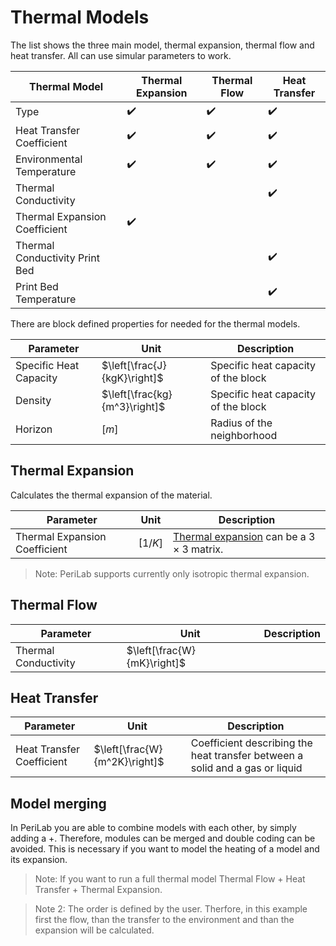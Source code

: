 # Thermal Models
The list shows the three main model, thermal expansion, thermal flow and heat transfer. All can use simular parameters to work. 


| Thermal Model                 | Thermal Expansion | Thermal Flow | Heat Transfer |
|-------------------------------|-------------------|--------------|---------------|
| Type                          | ✔️ | ✔️ | ✔️ |
| Heat Transfer Coefficient     | ✔️ | ✔️ | ✔️ |
| Environmental Temperature     | ✔️ | ✔️ | ✔️ |
| Thermal Conductivity          |                   |              | ✔️ |
| Thermal Expansion Coefficient | ✔️ |              |               |
| Thermal Conductivity Print Bed|                   |              | ✔️ |
| Print Bed Temperature         |                   |              | ✔️ |

There are block defined properties for needed for the thermal models.

| Parameter | Unit | Description |
|---|---|---|
| Specific Heat Capacity |  $\left[\frac{J}{kgK}\right]$ | Specific heat capacity of the block  |
| Density |  $\left[\frac{kg}{m^3}\right]$ | Specific heat capacity of the block  
| Horizon |  $[m]$ | Radius of the neighborhood |
## Thermal Expansion

Calculates the thermal expansion of the material. 

| Parameter | Unit | Description |
|---|---|---|
|Thermal Expansion Coefficient | $\left[1/K\right]$| [Thermal expansion](https://en.wikipedia.org/wiki/Thermal_expansion) can be a $3\times3$ matrix. |

>Note: PeriLab supports currently only isotropic thermal expansion. 

## Thermal Flow

| Parameter | Unit | Description |
|---|---|---|
| Thermal Conductivity |  $\left[\frac{W}{mK}\right]$  | |
## Heat Transfer

| Parameter | Unit | Description |
|---|---|---|
| Heat Transfer Coefficient |  $\left[\frac{W}{m^2K}\right]$ | Coefficient describing the heat transfer between a solid and a gas or liquid |
## Model merging

In PeriLab you are able to combine models with each other, by simply adding a +. Therefore, modules can be merged and double coding can be avoided. This is necessary if you want to model the heating of a model and its expansion.

>Note: If you want to run a full thermal model Thermal Flow + Heat Transfer + Thermal Expansion.

>Note 2: The order is defined by the user. Therfore, in this example first the flow, than the transfer to the environment and than the expansion will be calculated. 